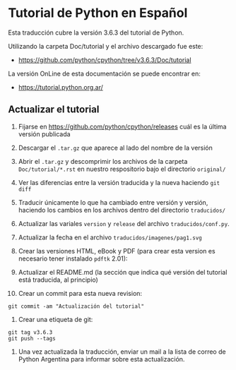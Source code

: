Tutorial de Python en Español
=============================

Esta traducción cubre la versión 3.6.3 del tutorial de Python.

Utilizando la carpeta Doc/tutorial y el archivo descargado fue este:

* https://github.com/python/cpython/tree/v3.6.3/Doc/tutorial

La versión OnLine de esta documentación se puede encontrar en:

* https://tutorial.python.org.ar/


Actualizar el tutorial
----------------------

1. Fijarse en https://github.com/python/cpython/releases cuál es la última
versión publicada

1. Descargar el `.tar.gz` que aparece al lado del nombre de la versión

1. Abrir el `.tar.gz` y descomprimir los archivos de la carpeta
`Doc/tutorial/*.rst` en nuestro respositorio bajo el directorio
`original/`

1. Ver las diferencias entre la versión traducida y la nueva haciendo
`git diff`

1. Traducir únicamente lo que ha cambiado entre versión y versión,
haciendo los cambios en los archivos dentro del directorio
`traducidos/`

1. Actualizar las variales `version` y `release` del archivo
   `traducidos/conf.py`.

1. Actualizar la fecha en el archivo `traducidos/imagenes/pag1.svg`

1. Crear las versiones HTML, eBook y PDF (para crear esta version es
necesario tener instalado `pdftk` 2.01):

1. Actualizar el README.md (la sección que indica qué versión del
   tutorial está traducida, al principio)

1. Crear un commit para esta nueva revision:

 ```
 git commit -am "Actualización del tutorial"
 ```

1. Crear una etiqueta de git:

 ```
 git tag v3.6.3
 git push --tags
 ```

1. Una vez actualizada la traducción, enviar un mail a la lista de
correo de Python Argentina para informar sobre esta actualización.
